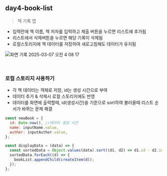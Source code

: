 ## day4-book-list

> 책 기록 앱

- 입력란에 책 이름, 책 저자를 입력하고 제출 버튼을 누르면 리스트에 추가됨
- 리스트에서 삭제버튼을 누르면 해당 기록이 삭제됨
- 로컬스토리지에 책 데이터를 저장하여 새로고침해도 데이터가 유지됨

![화면 기록 2025-03-07 오전 4 08 17](https://github.com/user-attachments/assets/09101652-4dff-4a00-ba05-c72d55bbfc66)

<br>

### 로컬 스토리지 사용하기

- 각 책 데이터는 객체로 저장, id는 생성 시간으로 부여
- 데이터 추가 & 삭제시 로컬 스토리지에도 반영
- 데이터를 화면에 출력할때, id(생성시간)을 기준으로 sort하여 불러올때 리스트 순서가 바뀌는 문제 해결

```javascript
const newBook = {
  id: Date.now(), //데이터 생성 시간
  name: inputName.value,
  author: inputAuthor.value,
};

const displayData = (data) => {
  const sortedData = Object.values(data).sort((d1, d2) => d1.id - d2.id); //생성 시간을 기반으로 sort
  sortedData.forEach((d) => {
    bookList.appendChild(createItem(d));
  });
};
```
